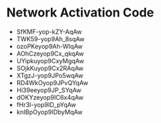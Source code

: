 # Network Activation Code
* SfKMF-yop-kZY-AqAw
* TWK59-yop9Ah_8sqAw
* ozoPKeyop9Ah-WIqAw
* AOhCzeyop9Cx_qkqAw
* UYipkuyop9CxyMgqAw
* SOjkKuyop9Cx2RAqAw
* XTgzJ-yop9JPo5wqAw
* RD4WkOyop9JPvQYqAw
* Hi39eeyop9JP_SYqAw
* dOKYzeyop9IC6x4qAw
* fHr3I-yop9ID_pYqAw
* knIBpOyop9IDbyMqAw